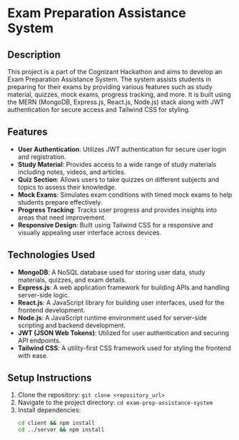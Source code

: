 # Exam Preparation Assistance System

## Description
This project is a part of the Cognizant Hackathon and aims to develop an Exam Preparation Assistance System. The system assists students in preparing for their exams by providing various features such as study material, quizzes, mock exams, progress tracking, and more. It is built using the MERN (MongoDB, Express.js, React.js, Node.js) stack along with JWT authentication for secure access and Tailwind CSS for styling.

## Features
- **User Authentication**: Utilizes JWT authentication for secure user login and registration.
- **Study Material**: Provides access to a wide range of study materials including notes, videos, and articles.
- **Quiz Section**: Allows users to take quizzes on different subjects and topics to assess their knowledge.
- **Mock Exams**: Simulates exam conditions with timed mock exams to help students prepare effectively.
- **Progress Tracking**: Tracks user progress and provides insights into areas that need improvement.
- **Responsive Design**: Built using Tailwind CSS for a responsive and visually appealing user interface across devices.

## Technologies Used
- **MongoDB**: A NoSQL database used for storing user data, study materials, quizzes, and exam details.
- **Express.js**: A web application framework for building APIs and handling server-side logic.
- **React.js**: A JavaScript library for building user interfaces, used for the frontend development.
- **Node.js**: A JavaScript runtime environment used for server-side scripting and backend development.
- **JWT (JSON Web Tokens)**: Utilized for user authentication and securing API endpoints.
- **Tailwind CSS**: A utility-first CSS framework used for styling the frontend with ease.

## Setup Instructions
1. Clone the repository: `git clone <repository_url>`
2. Navigate to the project directory: `cd exam-prep-assistance-system`
3. Install dependencies:
   ```bash
   cd client && npm install
   cd ../server && npm install
